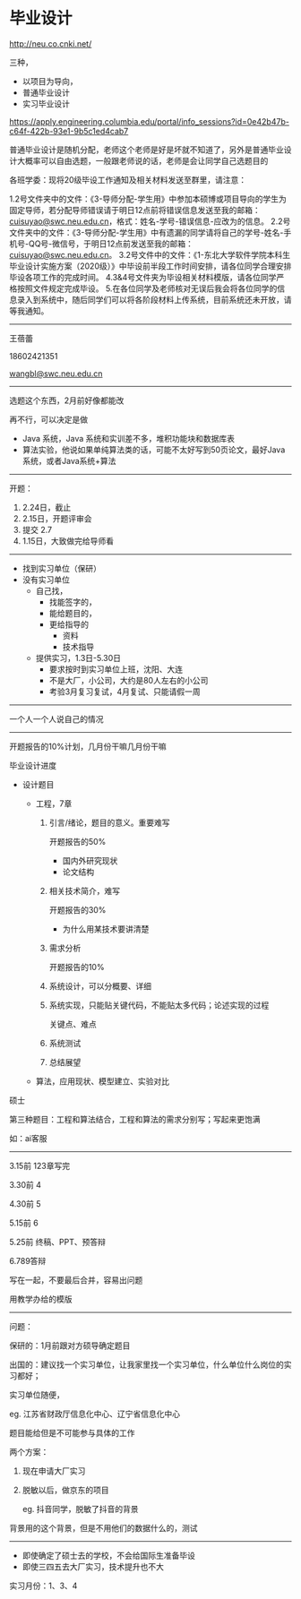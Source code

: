 # 毕业设计

http://neu.co.cnki.net/

三种，

- 以项目为导向，
- 普通毕业设计
- 实习毕业设计

https://apply.engineering.columbia.edu/portal/info_sessions?id=0e42b47b-c64f-422b-93e1-9b5c1ed4cab7

普通毕业设计是随机分配，老师这个老师是好是坏就不知道了，另外是普通毕业设计大概率可以自由选题，一般跟老师说的话，老师是会让同学自己选题目的

各班学委：现将20级毕设工作通知及相关材料发送至群里，请注意：

1.2号文件夹中的文件：《3-导师分配-学生用》中参加本硕博或项目导向的学生为固定导师，若分配导师错误请于明日12点前将错误信息发送至我的邮箱：cuisuyao@swc.neu.edu.cn，格式：姓名-学号-错误信息-应改为的信息。
2.2号文件夹中的文件：《3-导师分配-学生用》中有遗漏的同学请将自己的学号-姓名-手机号-QQ号-微信号，于明日12点前发送至我的邮箱：cuisuyao@swc.neu.edu.cn。
3.2号文件中的文件：《1-东北大学软件学院本科生毕业设计实施方案（2020级）》中毕设前半段工作时间安排，请各位同学合理安排毕设各项工作的完成时间。
4.3&4号文件夹为毕设相关材料模版，请各位同学严格按照文件规定完成毕设。
5.在各位同学及老师核对无误后我会将各位同学的信息录入到系统中，随后同学们可以将各阶段材料上传系统，目前系统还未开放，请等我通知。

---

王蓓蕾

18602421351

wangbl@swc.neu.edu.cn

---

选题这个东西，2月前好像都能改

再不行，可以决定是做

- Java 系统，Java 系统和实训差不多，堆积功能块和数据库表
- 算法实验，他说如果单纯算法类的话，可能不太好写到50页论文，最好Java系统，或者Java系统+算法

----

开题：

1. 2.24日，截止
2. 2.15日，开题评审会
3. 提交 2.7
4. 1.15日，大致做完给导师看

---

- 找到实习单位（保研）
- 没有实习单位
  - 自己找，
    - 找能签字的，
    - 能给题目的，
    - 更给指导的
      - 资料
      - 技术指导
  - 提供实习，1.3日-5.30日
    - 要求按时到实习单位上班，沈阳、大连
    - 不是大厂，小公司，大约是80人左右的小公司
    - 考验3月复习复试，4月复试、只能请假一周

---

一个人一个人说自己的情况

---

开题报告的10%计划，几月份干嘛几月份干嘛

毕业设计进度

- 设计题目

  - 工程，7章

    1. 引言/绪论，题目的意义。重要难写

       开题报告的50%

       - 国内外研究现状
       - 论文结构

    2. 相关技术简介，难写

       开题报告的30%

       - 为什么用某技术要讲清楚

    3. 需求分析

       开题报告的10%

    4. 系统设计，可以分概要、详细

    5. 系统实现，只能贴关键代码，不能贴太多代码；论述实现的过程

       关键点、难点

    6. 系统测试

    7. 总结展望

  - 算法，应用现状、模型建立、实验对比

硕士

第三种题目：工程和算法结合，工程和算法的需求分别写；写起来更饱满

如：ai客服

---

3.15前 123章写完

3.30前 4

4.30前 5

5.15前 6

5.25前 终稿、PPT、预答辩

6.789答辩

写在一起，不要最后合并，容易出问题

用教学办给的模版

---

问题：

保研的：1月前跟对方硕导确定题目

出国的：建议找一个实习单位，让我家里找一个实习单位，什么单位什么岗位的实习都好；

实习单位随便，

eg. 江苏省财政厅信息化中心、辽宁省信息化中心

题目能给但是不可能参与具体的工作

两个方案：

1. 现在申请大厂实习

2. 脱敏以后，做京东的项目

   eg. 抖音同学，脱敏了抖音的背景

背景用的这个背景，但是不用他们的数据什么的，测试

---

- 即使确定了硕士去的学校，不会给国际生准备毕设
- 即使三四五去大厂实习，技术提升也不大

实习月份：1、3、4
